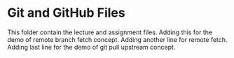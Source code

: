 # Git and GitHub Files

This folder contain the lecture and assignment files.
Adding this for the demo of remote branch fetch concept.
Adding another line for remote fetch.
Adding last line for the demo of git pull upstream concept.
